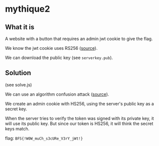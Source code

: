 # mythique2

## What it is

A website with a button that requires an admin jwt cookie to give the flag.

We know the jwt cookie uses RS256 ([source](https://stackoverflow.com/a/39239395/12864941)).

We can download the public key (see ```serverkey.pub```).

## Solution

(see solve.js)

We can use an algorithm confusion attack ([source](https://debricked.com/blog/json-web-tokens/)).

We create an admin cookie with HS256, using the server's public key as a secret key.

When the server tries to verify the token was signed with its private key, it will use its public key. But since our token is HS256, it will think the secret keys match.

flag: ```BFS{!W0W_muCh_s3cURe_V3rY_jWt!}``` 
